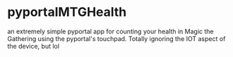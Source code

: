 # pyportalMTGHealth
an extremely simple pyportal app for counting your health in Magic the Gathering using the pyportal's touchpad. Totally ignoring the IOT aspect of the device, but lol
